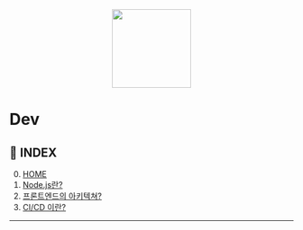 <div align="center">
<img src="https://user-images.githubusercontent.com/90181028/207797947-1dae92e8-e2b0-4613-bcd2-4d3c6b1664c5.png" width="140px" />
</div>

# Dev

## 📑 INDEX

0. [HOME](../README.md)
1. [Node.js란?](./nodejs.md)
2. [프론트엔드의 아키텍쳐?](./architecture.md)
3. [CI/CD 이란?](./ci-cd.md)

---

